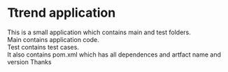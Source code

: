 # Ttrend application

This is a small application which contains main and test folders.  
Main contains application code.  
Test contains test cases.  
It also contains pom.xml which has all dependences and artfact name and version
Thanks

